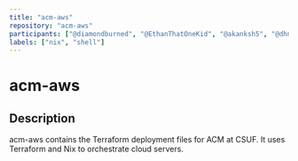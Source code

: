 ```yaml
---
title: "acm-aws"
repository: "acm-aws"
participants: ["@diamondburned", "@EthanThatOneKid", "@akanksh5", "@dhnpx", "@Haothai1"]
labels: ["nix", "shell"]
---
```


# acm-aws

## Description

acm-aws contains the Terraform deployment files for ACM at CSUF. It uses
Terraform and Nix to orchestrate cloud servers.
